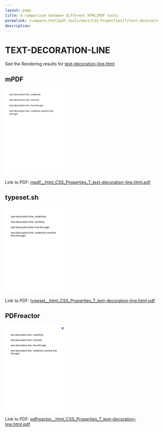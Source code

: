 ```yaml
---
layout: page
title: A comparison between different HTML2PDF tools
permalink: /compare.html2pdf.tools/docs/CSS-Properties/T/text-decoration-line.html
description: 
---
```


# TEXT-DECORATION-LINE

See the Rendering results for [text-decoration-line.html](/html/CSS%20Properties/T/text-decoration-line.html):

## mPDF
![](mpdf__html_CSS_Properties_T_text-decoration-line.html.png) 

Link to PDF: [mpdf__html_CSS_Properties_T_text-decoration-line.html.pdf](mpdf__html_CSS_Properties_T_text-decoration-line.html.pdf)

## typeset.sh
![](typeset__html_CSS_Properties_T_text-decoration-line.html.png) 

Link to PDF: [typeset__html_CSS_Properties_T_text-decoration-line.html.pdf](typeset__html_CSS_Properties_T_text-decoration-line.html.pdf)

## PDFreactor
![](pdfreactor__html_CSS_Properties_T_text-decoration-line.html.png) 

Link to PDF: [pdfreactor__html_CSS_Properties_T_text-decoration-line.html.pdf](pdfreactor__html_CSS_Properties_T_text-decoration-line.html.pdf)
